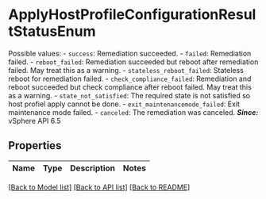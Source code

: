 # ApplyHostProfileConfigurationResultStatusEnum

Possible values: - `success`: Remediation succeeded. - `failed`: Remediation failed. - `reboot_failed`: Remediation succeeded but reboot after remediation failed.      May treat this as a warning. - `stateless_reboot_failed`: Stateless reboot for remediation failed. - `check_compliance_failed`: Remediation and reboot succeeded but check compliance after reboot   failed.      May treat this as a warning. - `state_not_satisfied`: The required state is not satisfied so host profiel apply cannot   be done. - `exit_maintenancemode_failed`: Exit maintenance mode failed. - `canceled`: The remediation was canceled.    ***Since:*** vSphere API 6.5 

## Properties
Name | Type | Description | Notes
------------ | ------------- | ------------- | -------------

[[Back to Model list]](../README.md#documentation-for-models) [[Back to API list]](../README.md#documentation-for-api-endpoints) [[Back to README]](../README.md)


